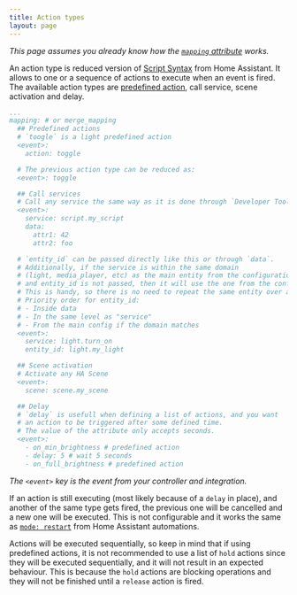 ```yaml
---
title: Action types
layout: page
---
```


_This page assumes you already know how the [`mapping` attribute](../) works._

An action type is reduced version of [Script Syntax](https://www.home-assistant.io/docs/scripts) from Home Assistant. It allows to one or a sequence of actions to execute when an event is fired. The available action types are [predefined action](../predefined-actions), call service, scene activation and delay.

```yaml
...
mapping: # or merge_mapping
  ## Predefined actions
  # `toogle` is a light predefined action
  <event>:
    action: toggle

  # The previous action type can be reduced as:
  <event>: toggle

  ## Call services
  # Call any service the same way as it is done through `Developer Tools > Services` in HA
  <event>:
    service: script.my_script
    data:
      attr1: 42
      attr2: foo

  # `entity_id` can be passed directly like this or through `data`.
  # Additionally, if the service is within the same domain
  # (light, media_player, etc) as the main entity from the configuration,
  # and entity_id is not passed, then it will use the one from the configuration.
  # This is handy, so there is no need to repeat the same entity over and over.
  # Priority order for entity_id:
  # - Inside data
  # - In the same level as "service"
  # - From the main config if the domain matches
  <event>:
    service: light.turn_on
    entity_id: light.my_light

  ## Scene activation
  # Activate any HA Scene
  <event>:
    scene: scene.my_scene

  ## Delay
  # `delay` is usefull when defining a list of actions, and you want
  # an action to be triggered after some defined time.
  # The value of the attribute only accepts seconds.
  <event>:
    - on_min_brightness # predefined action
    - delay: 5 # wait 5 seconds
    - on_full_brightness # predefined action
```

_The `<event>` key is the event from your controller and integration._

If an action is still executing (most likely because of a `delay` in place), and another of the same type gets fired, the previous one will be cancelled and a new one will be executed. This is not configurable and it works the same as [`mode: restart`](https://www.home-assistant.io/docs/automation/modes) from Home Assistant automations.

Actions will be executed sequentially, so keep in mind that if using predefined actions, it is not recommended to use a list of `hold` actions since they will be executed sequentially, and it will not result in an expected behaviour. This is because the `hold` actions are blocking operations and they will not be finished until a `release` action is fired.
